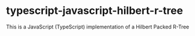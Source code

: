 # typescript-javascript-hilbert-r-tree
This is a JavaScript (TypeScript) implementation of a Hilbert Packed R-Tree
